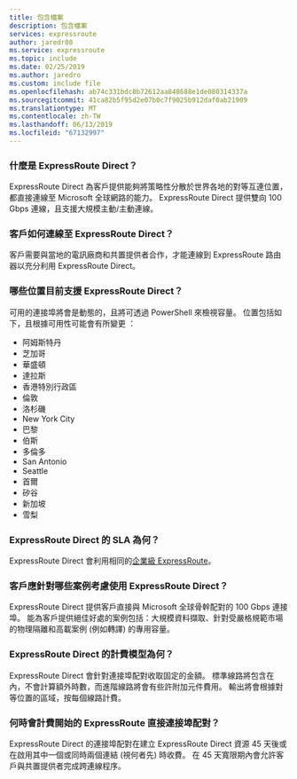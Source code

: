 ```yaml
---
title: 包含檔案
description: 包含檔案
services: expressroute
author: jaredr80
ms.service: expressroute
ms.topic: include
ms.date: 02/25/2019
ms.author: jaredro
ms.custom: include file
ms.openlocfilehash: ab74c331bdc8b72612aa848688e1de080314337a
ms.sourcegitcommit: 41ca82b5f95d2e07b0c7f9025b912daf0ab21909
ms.translationtype: MT
ms.contentlocale: zh-TW
ms.lasthandoff: 06/13/2019
ms.locfileid: "67132997"
---
```

### <a name="what-is-expressroute-direct"></a>什麼是 ExpressRoute Direct？

ExpressRoute Direct 為客戶提供能夠將策略性分散於世界各地的對等互連位置，都直接連線至 Microsoft 全球網路的能力。 ExpressRoute Direct 提供雙向 100 Gbps 連線，且支援大規模主動/主動連線。 

### <a name="how-do-customers-connect-to-expressroute-direct"></a>客戶如何連線至 ExpressRoute Direct？ 

客戶需要與當地的電訊廠商和共置提供者合作，才能連線到 ExpressRoute 路由器以充分利用 ExpressRoute Direct。

### <a name="what-locations-currently-support-expressroute-direct"></a>哪些位置目前支援 ExpressRoute Direct？ 

可用的連接埠將會是動態的，且將可透過 PowerShell 來檢視容量。 位置包括如下，且根據可用性可能會有所變更  ：

* 阿姆斯特丹
* 芝加哥
* 華盛頓
* 達拉斯 
* 香港特別行政區
* 倫敦
* 洛杉磯
* New York City
* 巴黎
* 伯斯
* 多倫多
* San Antonio
* Seattle
* 首爾
* 矽谷
* 新加坡 
* 雪梨

### <a name="what-is-the-sla-for-expressroute-direct"></a>ExpressRoute Direct 的 SLA 為何？

ExpressRoute Direct 會利用相同的[企業級 ExpressRoute](https://azure.microsoft.com/support/legal/sla/expressroute/v1_3/)。 

### <a name="what-scenarios-should-customers-consider-with-expressroute-direct"></a>客戶應針對哪些案例考慮使用 ExpressRoute Direct？  

ExpressRoute Direct 提供客戶直接與 Microsoft 全球骨幹配對的 100 Gbps 連接埠。 能為客戶提供絕佳好處的案例包括：大規模資料擷取、針對受嚴格規範市場的物理隔離和高載案例 (例如轉譯) 的專用容量。 

### <a name="what-is-the-billing-model-for-expressroute-direct"></a>ExpressRoute Direct 的計費模型為何？ 

ExpressRoute Direct 會針對連接埠配對收取固定的金額。 標準線路將包含在內，不會計算額外時數，而進階線路將會有些許附加元件費用。 輸出將會根據對等位置的區域，按每個線路計費。

### <a name="when-does-billing-start-for-the-expressroute-direct-port-pairs"></a>何時會計費開始的 ExpressRoute 直接連接埠配對？

ExpressRoute Direct 的連接埠配對在建立 ExpressRoute Direct 資源 45 天後或在啟用其中一個或同時兩個連結 (視何者先) 時收費。 在 45 天寬限期內會允許客戶與共置提供者完成跨連線程序。
